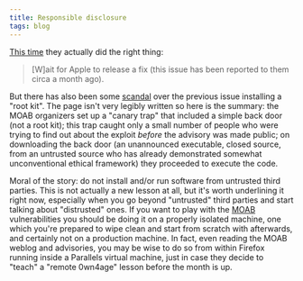 ```yaml
---
title: Responsible disclosure
tags: blog
---
```


[This time](http://projects.info-pull.com/moab/MOAB-09-01-2007.html) they actually did the right thing:

> \[W\]ait for Apple to release a fix (this issue has been reported to them circa a month ago).

But there has also been some [scandal](http://applefun.blogspot.com/2007/01/canary-trap-leak-and-mole.html) over the previous issue installing a "root kit". The page isn't very legibly written so here is the summary: the MOAB organizers set up a "canary trap" that included a simple back door (not a root kit); this trap caught only a small number of people who were trying to find out about the exploit _before_ the advisory was made public; on downloading the back door (an unannounced executable, closed source, from an untrusted source who has already demonstrated somewhat unconventional ethical framework) they proceeded to execute the code.

Moral of the story: do not install and/or run software from untrusted third parties. This is not actually a new lesson at all, but it's worth underlining it right now, especially when you go beyond "untrusted" third parties and start talking about "distrusted" ones. If you want to play with the [MOAB](http://wincent.dev/a/about/wincent/weblog/archives/2007/01/month_of_apple.php) vulnerabilities you should be doing it on a properly isolated machine, one which you're prepared to wipe clean and start from scratch with afterwards, and certainly not on a production machine. In fact, even reading the MOAB weblog and advisories, you may be wise to do so from within Firefox running inside a Parallels virtual machine, just in case they decide to "teach" a "remote 0wn4age" lesson before the month is up.
